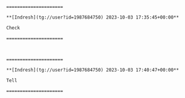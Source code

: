
    
    =====================
    
    **[Indresh](tg://user?id=1987684750) 2023-10-03 17:35:45+00:00**
    
    Check
    
    =====================
    
    
    
    =====================
    
    **[Indresh](tg://user?id=1987684750) 2023-10-03 17:40:47+00:00**
    
    Tell
    
    =====================
    
    